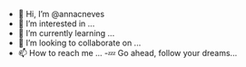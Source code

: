- 👋 Hi, I’m @annacneves
- 👀 I’m interested in ...
- 🌱 I’m currently learning ...
- 💞️ I’m looking to collaborate on ...
- 📫 How to reach me ...
-💤  Go ahead, follow your dreams...

<!---
annacneves/annacneves is a ✨ special ✨ repository because its `README.md` (this file) appears on your GitHub profile.
You can click the Preview link to take a look at your changes.
--->
